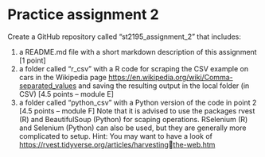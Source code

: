 # Practice assignment 2
Create a GitHub repository called “st2195_assignment_2” that includes:
1. a README.md file with a short markdown description of this assignment [1 point]
2. a folder called “r_csv” with a R code for scraping the CSV example on cars in the 
Wikipedia page https://en.wikipedia.org/wiki/Comma-separated_values and 
saving the resulting output in the local folder (in CSV) [4.5 points – module E]
3. a folder called “python_csv” with a Python version of the code in point 2 [4.5
points – module F]
Note that it is advised to use the packages rvest (R) and BeautifulSoup (Python) for 
scaping operations. RSelenium (R) and Selenium (Python) can also be used, but they are
generally more complicated to setup.
Hint: You may want to have a look of https://rvest.tidyverse.org/articles/harvestingthe-web.htm
